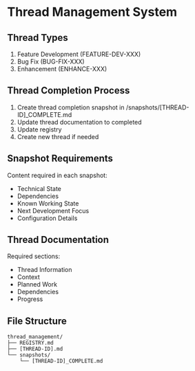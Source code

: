 # Thread Management System

## Thread Types
1. Feature Development (FEATURE-DEV-XXX)
2. Bug Fix (BUG-FIX-XXX)
3. Enhancement (ENHANCE-XXX)

## Thread Completion Process
1. Create thread completion snapshot in /snapshots/[THREAD-ID]_COMPLETE.md
2. Update thread documentation to completed
3. Update registry
4. Create new thread if needed

## Snapshot Requirements
Content required in each snapshot:
- Technical State
- Dependencies
- Known Working State
- Next Development Focus
- Configuration Details

## Thread Documentation
Required sections:
- Thread Information
- Context
- Planned Work
- Dependencies
- Progress

## File Structure
```
thread_management/
├── REGISTRY.md
├── [THREAD-ID].md
└── snapshots/
    └── [THREAD-ID]_COMPLETE.md
```